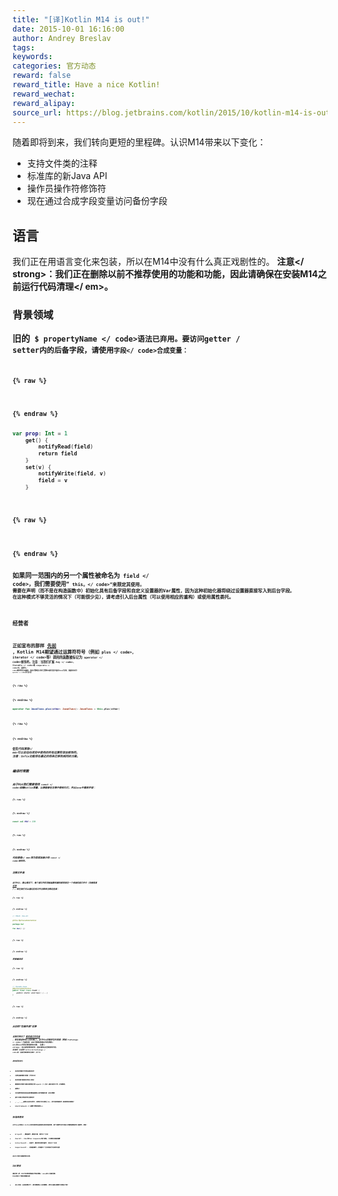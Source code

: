 ```yaml
---
title: "[译]Kotlin M14 is out!"
date: 2015-10-01 16:16:00
author: Andrey Breslav
tags:
keywords:
categories: 官方动态
reward: false
reward_title: Have a nice Kotlin!
reward_wechat:
reward_alipay:
source_url: https://blog.jetbrains.com/kotlin/2015/10/kotlin-m14-is-out/
---
```


随着即将到来，我们转向更短的里程碑。认识M14带来以下变化：

* 支持文件类的注释
* 标准库的新Java API
* 操作员操作符修饰符
* 现在通过合成字段变量访问备份字段

## 语言

我们正在用语言变化来包装，所以在M14中没有什么真正戏剧性的。
<strong>注意</ strong>：我们正在删除以前不推荐使用的功能和功能，因此请确保在安装M14之前运行代码清理</ em>。
### 背景领域

旧的<code> $ propertyName </ code>语法已弃用。要访问getter / setter内的后备字段，请使用<code>字段</ code>合成变量：

{% raw %}
<p></p>
{% endraw %}

```kotlin
var prop: Int = 1
    get() {
        notifyRead(field)
        return field
    }
    set(v) {
        notifyWrite(field, v)
        field = v
    }
 
```

{% raw %}
<p></p>
{% endraw %}

如果同一范围内的另一个属性被命名为<code> field </ code>，我们需要使用“<code> this。</ code>”来限定其使用。
需要在声明（而不是在构造函数中）初始化具有后备字段和自定义设置器的Var属性，因为这种初始化器将绕过设置器直接写入到后台字段。
在这种模式不够灵活的情况下（可能很少见），请考虑引入后台属性（可以使用相应的重构）或使用属性委托。
### 经营者

正如宣布的那样 [先前](http://blog.jetbrains.com/kotlin/2015/09/call-for-feedback-upcoming-changes-in-kotlin/) ，Kotlin M14期望通过运算符符号（例如<code> plus </ code>，<code> iterator </ code>等）调用的函数被标记为<code> operator </ code>修饰符。注意：当我们扩展<code> Any </ code>，<code> Iterable </ code>或<code> Comparable </ code>时，<code>运算符</ code>修饰符将自动继承，因此不需要担心他们当需要以操作员形式使用Java方法时，请使用标记为<code> operator </ code>的扩展功能：

{% raw %}
<p></p>
{% endraw %}

```kotlin
operator fun JavaClass.plus(other: JavaClass): JavaClass = this.plus(other)
 
```

{% raw %}
<p></p>
{% endraw %}

使用<em>代码清理</ em>可以自动向项目中使用的所有运算符添加修饰符。
注意：Infix功能将在最近的将来迁移到相同的方案。
### 编译时常数

由于M14我们需要使用<code> const </ code>前缀Kotlin常量，以便能够在注释中使用它们，并从Java中看到字段：

{% raw %}
<p></p>
{% endraw %}

```kotlin
const val MAX = 239
 
```

{% raw %}
<p></p>
{% endraw %}

代码清理</ em>将为您添加缺少的<code> const </ code>修饰符。
### 注释文件类

由于M13，默认情况下，每个源文件的顶级函数和属性都将放在一个单独的类文件中（详细信息 [这里](http://blog.jetbrains.com/kotlin/2015/09/kotlin-m13-is-out/) ）。现在我们可以通过应用文件注释来注释这些类：

{% raw %}
<p></p>
{% endraw %}

```kotlin
// FILE: foo.kt
 
@file:MyClassAnnotation
 
package bar
 
fun baz() {}
 
```

{% raw %}
<p></p>
{% endraw %}

将被编译成

{% raw %}
<p></p>
{% endraw %}

```kotlin
// Pseudo-Java
@MyClassAnnotation
public final class FooKt {
    public static void baz() {...}
}
 
```

{% raw %}
<p></p>
{% endraw %}

### 从旧的“包装外观”迁移

当我们转向了 [新的类文件布局](http://blog.jetbrains.com/kotlin/2015/06/improving-java-interop-top-level-functions-and-properties/) ，现在是退休老人的时候了。由于M14旧程序包外观类（例如<code> FooPackage </ code>）已被弃用，IDE可帮助您通过代码清理</ em>将Java代码迁移到新的方案。
<strong>注意</ strong>：包立面将很快丢弃，因此请务必迁移您的代码。
标准库（以前的<code> kotlin.KotlinPackage </ code>类）也被迁移到新的方案中：见下文。
### 其他语言变化


* 私有的顶级文件现在是私有的
* 内部在编译器中检查（不仅IDE）
* 私有的接口是真正的私人现在
* 数据类中的等于通过调用他们的.equals（）方法（通过身份工作）比较数组，
* 被禁止
* 许多遗传和其他自由度的数据被禁止进行数据分类（见本博客）
* 接口中禁止受保护的内部成员
* _，__，___被禁止在标识符中，即我们可以使用_foo，但不能单独使用（保留供将来使用）
* identityEquals（）函数不赞成使用===

## 标准库更改

对于Java的观点，Kotlin的标准库现在被组织成实用程序类，每个类都专用于其自己的数据类型和/或操作。例如：

* ArraysKt  - 数组操作，数组扩展，阵列工厂方法
* CharsKt  -  Char和Char.Companion的扩展名，大多数应该被隐藏
* CollectionsKt  - 对迭代，集合和列表的操作，列出工厂方法
* ComparisonsKt  - 比较器操作，比较器工厂方法和执行比较的功能

在API文档中查看更多内容。
## IDE更改

像往常一样，IDE可以帮助您通过<em>代码清理</ em>从M13无缝迁移。 M14还有几个新的便捷功能：

* 如上所述，在某些情况下，我们需要私人支持属性。您可以通过意图行动轻松介绍：

